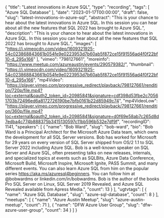 {
  "title": "Latest innovations in Azure SQL",
  "type": "recording",
  "tags": [
    "Azure SQL Database"
  ],
  "date": "2023-01-17T00:00:00",
  "draft": false,
  "slug": "latest-innovations-in-azure-sql",
  "abstract": "This is your chance to hear about the latest innovations in Azure SQL. In this session you can hear about all the new features that SQL 2022 has brought to Azure SQL.",
  "description": "This is your chance to hear about the latest innovations in Azure SQL. In this session you can hear about all the new features that SQL 2022 has brought to Azure SQL.",
  "images": [
    "https://i.vimeocdn.com/video/1609321925-54c023868843661b054fe9e0223953d7b60ab5f872ce15f91556ad4f0f22bf10-d_295x166"
  ],
  "vimeo": "798127661",
  "moreinfo": "https://www.meetup.com/azureaustin/events/290579382/",
  "thumbnail": "https://i.vimeocdn.com/video/1609321925-54c023868843661b054fe9e0223953d7b60ab5f872ce15f91556ad4f0f22bf10-d_295x166",
  "mp4Video": "https://player.vimeo.com/progressive_redirect/playback/798127661/rendition/720p/file.mp4?loc=external&oauth2_token_id=20985841&signature=cdf398d53fbe2c70561703b72496ed6a8172726190be7bfb0161b22d85949c74",
  "mp4VideoLow": "https://player.vimeo.com/progressive_redirect/playback/798127661/rendition/360p/file.mp4?loc=external&oauth2_token_id=20985841&signature=d0f69e58ab7c265d8d7edba4c774b888375b3415130597c11bb596b532e7df9f",
  "recordingID": 1141,
  "speakers": [
    {
      "name": "Bob Ward",
      "slug": "bob-ward",
      "bio": "Bob Ward is a Principal Architect for the Microsoft Azure Data team, which owns the development for all SQL Server versions. Bob has worked for Microsoft for 29 years on every version of SQL Server shipped from OS/2 1.1 to SQL Server 2022 including Azure SQL. Bob is a well-known speaker on SQL Server and Azure SQL, often presenting talks on new releases, internals, and specialized topics at events such as SQLBits, Azure Data Conference, Microsoft Build, Microsoft Inspire, Microsoft Ignite, PASS Summit, and many different events. You can also learn Azure SQL from him on the popular series https://aka.ms/azuresql4beginners. You can follow him at @bobwardms or linkedin.com/in/bobwardms. Bob is the author of the books Pro SQL Server on Linux, SQL Server 2019 Revealed, and Azure SQL Revealed available from Apress Media.",
      "count": 13
    }
  ],
  "ugtvtags": [
    {
      "name": "Azure SQL Database",
      "slug": "azure-sql-database",
      "count": 8
    }
  ],
  "meetups": [
    {
      "name": "Azure Austin Meetup",
      "slug": "azure-austin-meetup",
      "count": 71
    },
    {
      "name": "DFW Azure User Group",
      "slug": "dfw-azure-user-group",
      "count": 34
    }
  ]
}